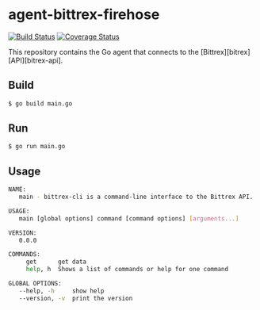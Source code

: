 # agent-bittrex-firehose

[![Build Status](https://travis-ci.org/steenzout/agent-bittrex-firehose.svg?branch=master)](https://travis-ci.org/steenzout/agent-bittrex-firehose/)
[![Coverage Status](https://coveralls.io/repos/steenzout/agent-bittrex-firehose/badge.svg?branch=master&service=github)](https://coveralls.io/github/steenzout/agent-bittrex-firehose?branch=master)

This repository contains the Go agent that connects to the [Bittrex][bitrex] [API][bitrex-api].

## Build

```bash
$ go build main.go
```

## Run

```bash
$ go run main.go
```

## Usage

```bash
NAME:
   main - bittrex-cli is a command-line interface to the Bittrex API.

USAGE:
   main [global options] command [command options] [arguments...]

VERSION:
   0.0.0

COMMANDS:
     get      get data
     help, h  Shows a list of commands or help for one command

GLOBAL OPTIONS:
   --help, -h     show help
   --version, -v  print the version
```

[bittrex]:  https://bittrex.com "Bittrex"
[bittrex-api]:  https://bittrex.com/home/api "Bittrex API"
[license]:  https://raw.githubusercontent.com/steenzout/agent-bittrex-firehose/master/LICENSE   "License"
